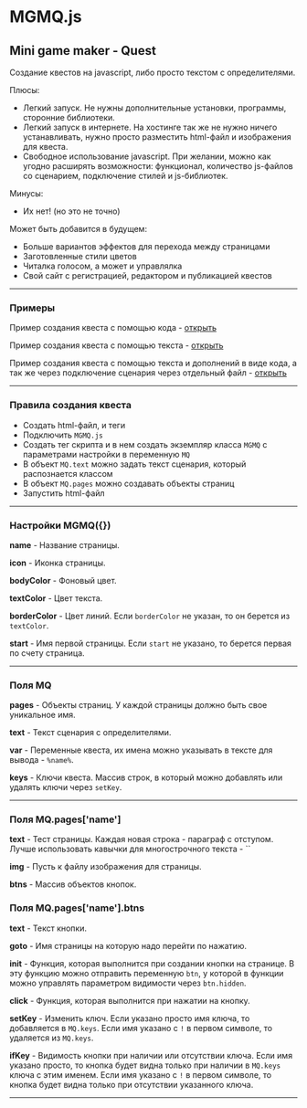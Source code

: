 # MGMQ.js

## Mini game maker - Quest

Создание квестов на javascript, либо просто текстом с определителями.

Плюсы:
- Легкий запуск.
Не нужны дополнительные установки, программы, сторонние библиотеки.
- Легкий запуск в интернете.
На хостинге так же не нужно ничего устанавливать, нужно просто разместить html-файл и изображения для квеста.
- Свободное использование javascript.
При желании, можно как угодно расширять возможности: функционал, количество js-файлов со сценарием, подключение стилей и js-библиотек.

Минусы:
- Их нет! (но это не точно)

Может быть добавится в будущем:
- Больше вариантов эффектов для перехода между страницами
- Заготовленные стили цветов
- Читалка голосом, а может и управлялка
- Свой сайт с регистрацией, редактором и публикацией квестов

______

### Примеры

Пример создания квеста с помощью кода - 
[открыть](https://github.com/jkn-code/mgm-quest/blob/main/example_code.html)

Пример создания квеста с помощью текста - 
[открыть](https://github.com/jkn-code/mgm-quest/blob/main/example_text.html)

Пример создания квеста с помощью текста и дополнений в виде кода, а так же через подключение сценария через отдельный файл - 
[открыть](https://github.com/jkn-code/mgm-quest/blob/main/example_file.html)

______

### Правила создания квеста

- Создать html-файл, и теги
- Подключить `MGMQ.js`
- Создать тег скрипта и в нем создать экземпляр класса `MGMQ` с параметрами настройки в переменную `MQ`
- В объект `MQ.text` можно задать текст сценария, который распознается классом
- В объект `MQ.pages` можно создавать объекты страниц
- Запустить html-файл

______

### Настройки MGMQ({})

**name** - Название страницы.

**icon** - Иконка страницы.

**bodyColor** - Фоновый цвет.

**textColor** - Цвет текста.

**borderColor** - Цвет линий. Если `borderColor` не указан, то он берется из `textColor`.

**start** - Имя первой страницы. Если `start` не указано, то берется первая по счету страница.

______

### Поля MQ

**pages** - Объекты страниц. У каждой страницы должно быть свое уникальное имя.

**text** - Текст сценария с определителями.

**var** - Переменные квеста, их имена можно указывать в тексте для вывода - `%name%`.

**keys** - Ключи квеста. Массив строк, в который можно добавлять или удалять ключи через `setKey`.

______

### Поля MQ.pages['name']

**text** - Тест страницы. Каждая новая строка - параграф с отступом. Лучше использовать кавычки для многострочного текста - ``

**img** - Пусть к файлу изображения для страницы.

**btns** - Массив объектов кнопок.

### Поля MQ.pages['name'].btns

**text** - Текст кнопки.

**goto** - Имя страницы на которую надо перейти по нажатию.

**init** - Функция, которая выполнится при создании кнопки на странице. В эту функцию можно отправить переменную `btn`, у которой в функции можно управлять параметром видимости через `btn.hidden`.

**click** - Функция, которая выполнится при нажатии на кнопку.

**setKey** - Изменить ключ. Если указано просто имя ключа, то добавляется в `MQ.keys`. Если имя указано с `!` в первом символе, то удаляется из `MQ.keys`.

**ifKey** - Видимость кнопки при наличии или отсутствии ключа. Если имя указано просто, то кнопка будет видна только при наличии в `MQ.keys` ключа с этим именем. Если имя указано с `!` в первом символе, то кнопка будет видна только при отсутствии указанного ключа.
 
______
